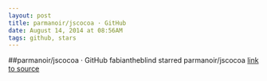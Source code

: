 ```yaml
---
layout: post
title: parmanoir/jscocoa · GitHub
date: August 14, 2014 at 08:56AM
tags: github, stars
---
```

##parmanoir/jscocoa · GitHub
fabiantheblind starred parmanoir/jscocoa
[link to source](http://ift.tt/1p4x7jq) 
